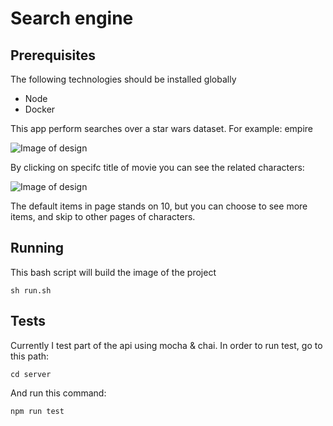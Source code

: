 # Search engine

## Prerequisites
The following technologies should be installed globally
* Node 
* Docker

This app perform searches over a star wars dataset. For example: empire

![Image of design](https://res.cloudinary.com/dtwqtpteb/image/upload/v1672606252/lb0ju5p10fuwsvulsshh.png)

By clicking on specifc title of movie you can see the related characters:


![Image of design](https://res.cloudinary.com/dtwqtpteb/image/upload/v1672606262/esivulol2sbu9f41fh28.png)

The default items in page stands on 10, but you can choose to see more items, and skip to other pages of characters.



## Running

This bash script will build the image of the project

```
sh run.sh
```


## Tests

Currently I test part of the api using mocha & chai. In order to run test, go to this path:

```
cd server
```
And run this command:

```
npm run test
```

